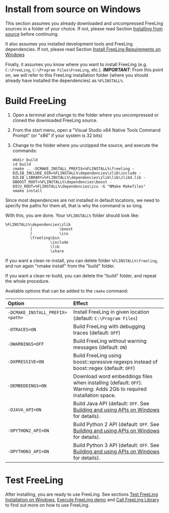 # Install from source on Windows

This section assumes you already downloaded and uncompressed FreeLing sources in a folder of your choice.
If not, please read Section [Installing from source](installation-source.md) before continuing.

It also assumes you installed development tools and FreeLing dependencies. 
If not, please read Section [Install FreeLing Requirements on Windows](requirements-windows.md)

Finally, it assumes you know where you want to install FreeLing (e.g. `C:\FreeLing`, `C:\Program Files\FreeLing`, etc.). 
***IMPORTANT***: From this point on, we will refer to this FreeLing installation folder (where you should already have installed the dependencies) as `%FLINSTALL%`.

# Build FreeLing

1. Open a terminal and change to the folder where you uncompressed or cloned the downloaded FreeLing source.

2. From the start menu, open a "Visual Studio x64 Native Tools Command Prompt" (or "x86" if your system is 32 bits)

3. Change to the folder where you unzipped the source, and execute the commands:
   ```
   mkdir build
   cd build
   cmake .. -DCMAKE_INSTALL_PREFIX=%FLINSTALL%\freeling -DZLIB_INCLUDE_DIR=%FLINSTALL%\dependencies\zlib\include -DZLIB_LIBRARY=%FLINSTALL%\dependencies\zlib\lib\zlibd.lib -DBOOST_ROOT=%FLINSTALL%\dependencies\boost -DICU_ROOT=%FLINSTALL%\dependencies\icu -G "NMake Makefiles"
   nmake install
   ```

Since most dependencies are not installed in default locations, we need to specify the paths for them all, that is why the command is so long.

With this, you are done. Your `%FLINSTALL%` folder should look like:
   ```
   %FLINSTALL%\dependencies\zlib
              |            \boost
              |            \icu
              \freeling\bin
                       \include
                       \lib
                       \share
   ```

If you want a clean re-install, you can delete folder `%FLINSTALL%\freeling`, and run again "nmake install" from the "build" folder.

If you want a clean re-build, you can delete the "build" folder, and repeat the whole procedure.

Available options that can be added to the `cmake` command:

| Option  | Effect    |
| :---    | :---      |
|`-DCMAKE_INSTALL_PREFIX=<path>`  |  Install FreeLing in given location \(default: `C:\Program Files`\) |    
|`-DTRACES=ON`    | Build FreeLing with debugging traces \(default: `OFF`\) |  
|`-DWARNINGS=OFF` | Build FreeLing without warning messages \(default: `ON`\)|   
|`-DXPRESSIVE=ON` | Build FreeLing using boost::xpressive regexps instead of boost::regex  \(default: `OFF`\) |  
|`-DEMBEDDINGS=ON` | Download word embeddings files when installing \(default: `OFF`\). Warning: Adds 2Gb to required installation space. |
| `-DJAVA_API=ON` | Build Java API (default: `OFF`. See [Building and using APIs on Windows](apis-windows.md) for details). |
|`-DPYTHON2_API=ON` | Build Python 2 API (default: `OFF`. See [Building and using APIs on Windows](apis-windows.md) for details).|
|`-DPYTHON3_API=ON` | Build Python 3 API (default: `OFF`. See [Building and using APIs on Windows](apis-windows.md) for details).|

# Test FreeLing
After installing, you are ready to use FreeLing. See sections [Test FreeLing Installation on Windows](test-windows.md), [Execute FreeLing demo](../analyzer.md) and [Call FreeLing Library](apis-windows.md) to find out more on how to use FreeLing.




